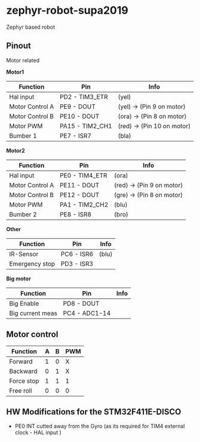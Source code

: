 # zephyr-robot-supa2019
Zephyr based robot


## Pinout

Motor related

**Motor1**

| Function        |    Pin           |   Info  |
| -------------   | ---------------- | ------- |
| Hal input       | PD2 - TIM3_ETR   | (yel) |
| Motor Control A | PE9 - DOUT       | (yel) -> (Pin 9 on motor) |
| Motor Control B | PE10 - DOUT      | (ora) -> (Pin 8 on motor) |
| Motor PWM       | PA15 - TIM2_CH1  | (red) -> (Pin 10 on motor) |
| Bumber 1        | PE7 - ISR7       | (bla) |

**Motor2**

| Function        |    Pin           |   Info  |
| --------------- | ---------------- | ----- |
| Hal input       | PE0  - TIM4_ETR  | (ora) |
| Motor Control A | PE11 - DOUT      | (red) -> (Pin 9 on motor) |
| Motor Control B | PE12 - DOUT      | (gre) -> (Pin 8 on motor) |
| Motor PWM       | PA1  - TIM2_CH2  | (blu) |
| Bumber 2        | PE8 - ISR8       | (bro) |


**Other**

| Function        |    Pin           |   Info  |
| --------------- | ---------------- | ----- |
| IR-Sensor       | PC6 - ISR6       | (blu) |
| Emergency stop  | PD3 - ISR3       |  |

**Big motor**

| Function        |    Pin           |   Info  |
| --------------- | ---------------- | ----- |
| Big Enable      | PD8 - DOUT       |  |
| Big current meas| PC4 - ADC1-14    |  |


## Motor control
| Function        | A  |  B | PWM  |
| --------------- | -- | -- | ---  |
| Forward         | 1  | 0  |  X   |
| Backward        | 0  | 1  |  X   |
| Force stop      | 1  | 1  |  1   |
| Free roll       | 0  | 0  |  0   |




## HW Modifications for the STM32F411E-DISCO
* PE0 INT cutted away from the Gyro (as its required for TIM4 external clock - HAL input )
